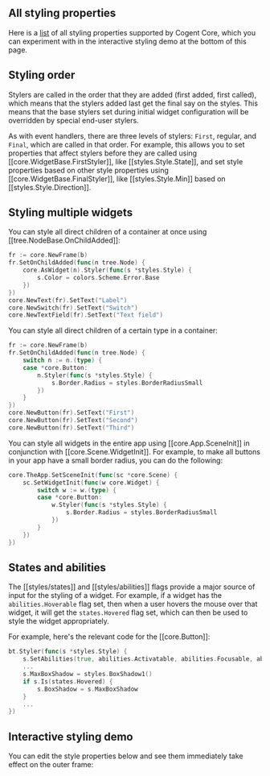 ## All styling properties

Here is a [list](https://pkg.go.dev/cogentcore.org/core/styles#Style) of all styling properties supported by Cogent Core, which you can experiment with in the interactive styling demo at the bottom of this page.

## Styling order

Stylers are called in the order that they are added (first added, first called), which means that the stylers added last get the final say on the styles. This means that the base stylers set during initial widget configuration will be overridden by special end-user stylers.

As with event handlers, there are three levels of stylers: `First`, regular, and `Final`, which are called in that order. For example, this allows you to set properties that affect stylers before they are called using [[core.WidgetBase.FirstStyler]], like [[styles.Style.State]], and set style properties based on other style properties using [[core.WidgetBase.FinalStyler]], like [[styles.Style.Min]] based on [[styles.Style.Direction]].

## Styling multiple widgets

You can style all direct children of a container at once using [[tree.NodeBase.OnChildAdded]]:

```Go
fr := core.NewFrame(b)
fr.SetOnChildAdded(func(n tree.Node) {
    core.AsWidget(n).Styler(func(s *styles.Style) {
        s.Color = colors.Scheme.Error.Base
    })
})
core.NewText(fr).SetText("Label")
core.NewSwitch(fr).SetText("Switch")
core.NewTextField(fr).SetText("Text field")
```

You can style all direct children of a certain type in a container:

```Go
fr := core.NewFrame(b)
fr.SetOnChildAdded(func(n tree.Node) {
    switch n := n.(type) {
    case *core.Button:
        n.Styler(func(s *styles.Style) {
            s.Border.Radius = styles.BorderRadiusSmall
        })
    }
})
core.NewButton(fr).SetText("First")
core.NewButton(fr).SetText("Second")
core.NewButton(fr).SetText("Third")
```

You can style all widgets in the entire app using [[core.App.SceneInit]] in conjunction with [[core.Scene.WidgetInit]]. For example, to make all buttons in your app have a small border radius, you can do the following:

```go
core.TheApp.SetSceneInit(func(sc *core.Scene) {
    sc.SetWidgetInit(func(w core.Widget) {
        switch w := w.(type) {
        case *core.Button:
            w.Styler(func(s *styles.Style) {
                s.Border.Radius = styles.BorderRadiusSmall
            })
        }
    })
})
```

## States and abilities

The [[styles/states]] and [[styles/abilities]] flags provide a major source of input for the styling of a widget.  For example, if a widget has the `abilities.Hoverable` flag set, then when a user hovers the mouse over that widget, it will get the `states.Hovered` flag set, which can then be used to style the widget appropriately.

For example, here's the relevant code for the [[core.Button]]:

```go
bt.Styler(func(s *styles.Style) {
    s.SetAbilities(true, abilities.Activatable, abilities.Focusable, abilities.Hoverable, abilities.DoubleClickable, abilities.TripleClickable)
    ...
    s.MaxBoxShadow = styles.BoxShadow1()
    if s.Is(states.Hovered) {
        s.BoxShadow = s.MaxBoxShadow
    }
    ...
})
```

## Interactive styling demo

You can edit the style properties below and see them immediately take effect on the outer frame:

<style-demo></style-demo>
